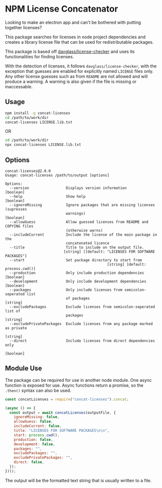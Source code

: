 # NPM License Concatenator

Looking to make an electron app and can't be bothered with putting together licenses?

This package searches for licenses in node project dependencies and creates a library
license file that can be used for redistributable packages.

This package is based off [davglass/license-checker](https://github.com/davglass/license-checker)
and uses its functionalities for finding licenses.

With the detection of licenses, it follows `davglass/license-checker`, with the
exception that guesses are enabled for explicitly named `LICENSE` files only.
Any other license guesses such as from `README` are not allowed and will produce
a warning. A warning is also given if the file is missing or inaccessable.

## Usage

```bash
npm install -g concat-licenses
cd /path/to/work/dir
concat-licenses LICENSE.lib.txt
```

OR

```bash
cd /path/to/work/dir
npx concat-licenses LICENSE.lib.txt
```

## Options

```
concat-licenses@2.0.0
Usage: concat-licenses /path/to/output [options]

Options:
  --version                 Displays version information               [boolean]
  --help                    Show help                                  [boolean]
  --ignoreMissing           Ignore packages that are missing licenses (supresses
                            warnings)                                  [boolean]
  --allowGuess              Allow guessed licenses from README and COPYING files
                            (otherwise warns)
  --includeCurrent          Include the license of the main package in the
                            concatenated licence
  --title                   Title to include on the output file.
                           [string] [[default: "LICENSES FOR SOFTWARE PACKAGES"]
  --start                   Set package directory to start from
                                               [string] [default: process.cwd()]
  --production              Only include production dependencies       [boolean]
  --development             Only include development dependencies      [boolean]
  --packages                Only include licenses from semicolon-seperated list
                            of packages                                 [string]
  --excludePackages         Exclude licenses from semicolon-seperated list of
                            packages                                    [string]
  --excludePrivatePackages  Exclude licenses from any package marked as private
                                                                        [string]
  --direct                  Include licenses from direct dependencies only
                                                                       [boolean]
```

## Module Use

The package can be required for use in another node module. One async function is
exposed for use. Async functions return a promise, so the `.then()` syntax can also
be used.

```javascript
const concatLicenses = require("concat-licenses").concat;

(async () => {
  const output = await concatLicenses(outputFile, {
    ignoreMissing: false,
    allowGuess: false,
    includeCurrent: false,
    title: "LICENSES FOR SOFTWARE PACKAGES\n\n",
    start: process.cwd(),
    production: false,
    development: false,
    packages: "",
    excludePackages: "",
    excludePrivatePackages: "",
    direct: false,
  });
})();
```

The output will be the formatted text string that is usually written to a file.
